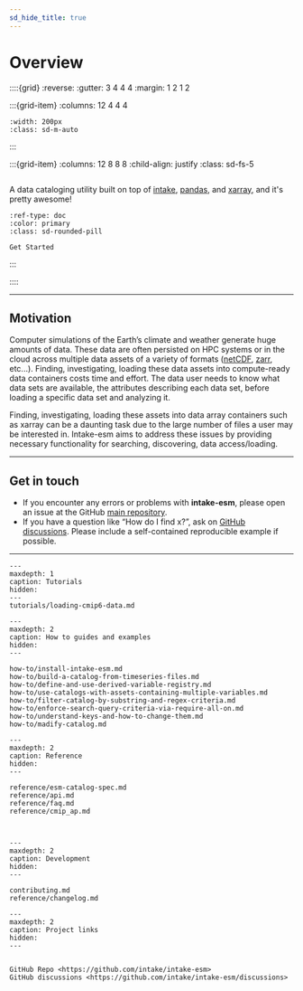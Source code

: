 ```yaml
---
sd_hide_title: true
---
```


# Overview

::::{grid}
:reverse:
:gutter: 3 4 4 4
:margin: 1 2 1 2

:::{grid-item}
:columns: 12 4 4 4

```{image} ../_static/images/NSF_4-Color_bitmap_Logo.png
:width: 200px
:class: sd-m-auto
```

:::

:::{grid-item}
:columns: 12 8 8 8
:child-align: justify
:class: sd-fs-5

```{rubric} Intake-ESM

```

A data cataloging utility built on top of [intake](https://github.com/intake/intake), [pandas](https://pandas.pydata.org/), and [xarray](https://xarray.pydata.org/en/stable/), and it's pretty awesome!

```{button-ref} how-to/install-intake-esm
:ref-type: doc
:color: primary
:class: sd-rounded-pill

Get Started
```

:::

::::

---

## Motivation

Computer simulations of the Earth’s climate and weather generate huge amounts of data.
These data are often persisted on HPC systems or in the cloud across multiple data
assets of a variety of formats ([netCDF](https://www.unidata.ucar.edu/software/netcdf/), [zarr](https://zarr.readthedocs.io/en/stable/), etc...). Finding, investigating,
loading these data assets into compute-ready data containers costs time and effort.
The data user needs to know what data sets are available, the attributes describing
each data set, before loading a specific data set and analyzing it.

Finding, investigating, loading these assets into data array containers
such as xarray can be a daunting task due to the large number of files
a user may be interested in. Intake-esm aims to address these issues by
providing necessary functionality for searching, discovering, data access/loading.

---

## Get in touch

- If you encounter any errors or problems with **intake-esm**, please open an issue at the GitHub [main repository](http://github.com/intake/intake-esm/issues).
- If you have a question like “How do I find x?”, ask on [GitHub discussions](https://github.com/intake/intake-esm/discussions). Please include a self-contained reproducible example if possible.

---

```{toctree}
---
maxdepth: 1
caption: Tutorials
hidden:
---
tutorials/loading-cmip6-data.md
```

```{toctree}
---
maxdepth: 2
caption: How to guides and examples
hidden:
---

how-to/install-intake-esm.md
how-to/build-a-catalog-from-timeseries-files.md
how-to/define-and-use-derived-variable-registry.md
how-to/use-catalogs-with-assets-containing-multiple-variables.md
how-to/filter-catalog-by-substring-and-regex-criteria.md
how-to/enforce-search-query-criteria-via-require-all-on.md
how-to/understand-keys-and-how-to-change-them.md
how-to/madify-catalog.md
```

```{toctree}
---
maxdepth: 2
caption: Reference
hidden:
---

reference/esm-catalog-spec.md
reference/api.md
reference/faq.md
reference/cmip_ap.md



```

```{toctree}
---
maxdepth: 2
caption: Development
hidden:
---

contributing.md
reference/changelog.md

```

```{toctree}
---
maxdepth: 2
caption: Project links
hidden:
---


GitHub Repo <https://github.com/intake/intake-esm>
GitHub discussions <https://github.com/intake/intake-esm/discussions>

```
